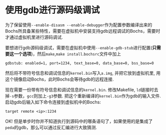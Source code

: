 # 使用gdb进行源码级调试
为了保留使用`--enable-disasm --enable-debugger`作为配置参数编译出来的Bochs所具备某些特性，需要在虚拟机中安装支持gdb远程调试的Bochs，需要时才通过虚拟机里进行源码调试.

要想进行gdb源码级调试，需要在虚拟机中使用`--enable-gdb-stub`进行配置(**只需要这一个选项**)，然后`make`,`make install`.`bochsrc`文件中加上

```
gdbstub: enabled=1, port=1234, text_base=0, data_base=0, bss_base=0
```

然后将不带符号信息和调试信息的`kernel.bin`写入`a.img`, 并把它放到虚拟机里, 用这个镜像启动Bochs，此时Bochs会等待gdb的远程连接.

现在需要一份带有符号信息和调试信息的`kernel.bin`. 修改Makefile, `ld`链接时去掉`-s`参数，`gcc`则加上`-g3`参数. 把这个重新编译的`kernel.bin`作为gdb的输入文件.启动gdb后输入如下命令连接到虚拟机中的Bochs:

```
target remote <ip>:1234
```

OK! 但是单步时你并不知道执行到源码中的哪条语句了，如果使用的是集成了`peda`的gdb，那么可以通过反汇编进行大致猜测.
